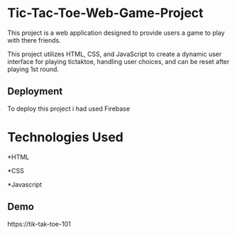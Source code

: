 # Tic-Tac-Toe-Web-Game-Project

This project is a web application designed to provide users a game to play with there friends.

This project utilizes HTML, CSS, and JavaScript to create a dynamic user interface for playing tictaktoe, 
handling user choices, and can be reset after playing 1st round.
## Deployment

To deploy this project i had used Firebase


# Technologies Used
*HTML

*CSS

*Javascript
## Demo
https://tik-tak-toe-101
